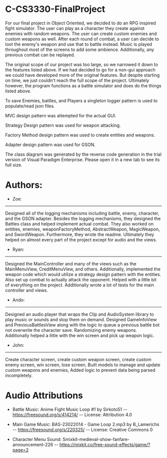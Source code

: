 # C-CS3330-FinalProject

For our final project in Object Oriented, we decided to do an RPG inspired fight simulator. The user can play as a character they create against enemies with random weapons. The user can create custom enemies and custom weapons as well. After each round of combat, a user can decide to loot the enemy's weapon and use that to battle instead. Music is played throughout most of the screens to add some ambience. Additionally, any previous combat can be replayed. 

The original scope of our project was too large, so we narrowed it down to the features listed above. If we had decided to go for a non-gui approach we could have developed more of the original features. But despite starting on time, we just couldn't reach the full scope of the project. Ultimately however, the program functions as a battle simulator and does do the things listed above.

To save Enemies, battles, and Players a singleton logger pattern is used to populate/read json files. 

MVC design pattern was attempted for the actual GUI.

Strategy Design pattern was used for weapon attacking.

Factory Method design pattern was used to create entities and weapons.

Adapter design pattern was used for GSON.

The class diagram was generated by the reverse code generation in the trial version of Visual Paradigm Enterprise. Please open it in a new tab to see its full size.

# Authors:
- Zoe:
-----------------------
Designed all of the logging mechanisms including battle, enemy, character, and the GSON adapter. Besides the logging mechanisms, they designed the Battles class and helped implement actual combat. They also worked on entities, enemies, weaponFactoryMethod, AbstractWeapon, MagicWeapon, and SwordWeapon. Furthermore, they wrote the readme. Ultimately they helped on almost every part of the project except for audio and the views.
- Ryan:
-------------------------------
Designed the MainController and many of the views such as the MainMenuView, CreditMenuView, and others. Additionally, implemented the weapon code which would utilize a strategy design pattern with the entities. Also set up combat to actually attack the opponent. Helped with a little bit of everything on the project. Additionally wrote a lot of tests for the main controller and views. 
- Ando:
--------------------------------
Designed an audio player that wraps the Clip and AudioSystem library to play music or sounds and stop them on demand. Designed  GameInfoView and PreviousBattlesView along with the logic to queue a previous battle bot not overwrite the character save. Randomizing enemy weapons. Additionally helped a little with the win screen and pick up weapon logic.
- John:
--------------------------------
Create character screen, create custom weapon screen, create custom enemy screen, win screen, lose screen, Built models to manage and update custom weapons and enemies, Added logic to prevent data being parsed incompletely. 

# Audio Attributions
- Battle Music: Anime Fight Music Loop #1 by Sirkoto51 -- https://freesound.org/s/414214/ -- License: Attribution 4.0

- Main Game Music: BAS-23022014 - Game Loop 2.mp3 by B_Lamerichs -- https://freesound.org/s/220325/ -- License: Creative Commons 0 

- Character Menu Sound: Smixkit-medieval-show-fanfare-announcement-226  -- https://mixkit.co/free-sound-effects/game/?page=2

